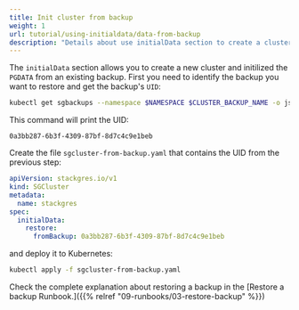 ```yaml
---
title: Init cluster from backup
weight: 1
url: tutorial/using-initialdata/data-from-backup
description: "Details about use initialData section to create a cluster from a backup"
---
```


The `initialData` section allows you to create a new cluster and initilized the `PGDATA` from an existing backup. First you need to identify the backup you want to restore and get the backup's `UID`:

```bash
kubectl get sgbackups --namespace $NAMESPACE $CLUSTER_BACKUP_NAME -o jsonpath="{.metadata.uid}"
```

This command will print the UID:

```
0a3bb287-6b3f-4309-87bf-8d7c4c9e1beb
```

Create the file `sgcluster-from-backup.yaml` that contains the UID from the previous step:

```yaml
apiVersion: stackgres.io/v1
kind: SGCluster
metadata:
  name: stackgres
spec:
  initialData:
    restore:
      fromBackup: 0a3bb287-6b3f-4309-87bf-8d7c4c9e1beb
```

and deploy it to Kubernetes:

```bash
kubectl apply -f sgcluster-from-backup.yaml
```

Check the complete explanation about restoring a backup in the [Restore a backup Runbook.]({{% relref "09-runbooks/03-restore-backup" %}})